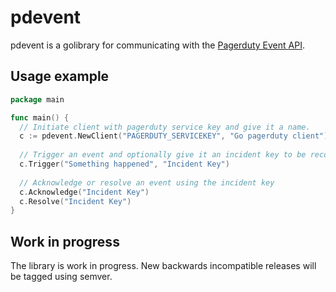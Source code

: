 # pdevent

pdevent is a golibrary for communicating with the [Pagerduty Event API](https://v2.developer.pagerduty.com/docs/events-api).

## Usage example

```go
package main

func main() {
  // Initiate client with pagerduty service key and give it a name.
  c := pdevent.NewClient("PAGERDUTY_SERVICEKEY", "Go pagerduty client")
  
  // Trigger an event and optionally give it an incident key to be recognized by
  c.Trigger("Something happened", "Incident Key")
  
  // Acknowledge or resolve an event using the incident key
  c.Acknowledge("Incident Key")
  c.Resolve("Incident Key")
}
```

## Work in progress

The library is work in progress. New backwards incompatible releases will be tagged using semver.
